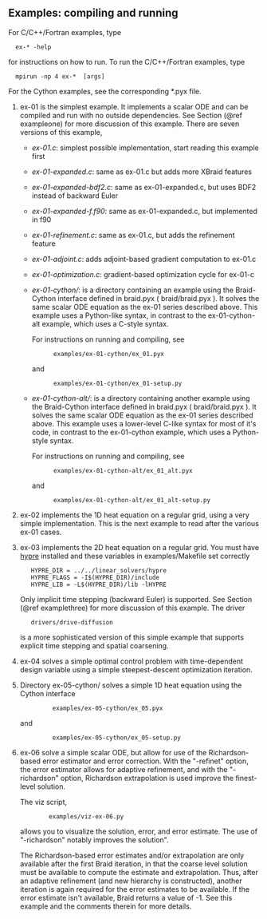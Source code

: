 ## Examples: compiling and running
<!--
  - Copyright (c) 2013, Lawrence Livermore National Security, LLC. 
  - Produced at the Lawrence Livermore National Laboratory. Written by 
  - Jacob Schroder, Rob Falgout, Tzanio Kolev, Ulrike Yang, Veselin 
  - Dobrev, et al. LLNL-CODE-660355. All rights reserved.
  - 
  - This file is part of XBraid. For support, post issues to the XBraid Github page.
  - 
  - This program is free software; you can redistribute it and/or modify it under
  - the terms of the GNU General Public License (as published by the Free Software
  - Foundation) version 2.1 dated February 1999.
  - 
  - This program is distributed in the hope that it will be useful, but WITHOUT ANY
  - WARRANTY; without even the IMPLIED WARRANTY OF MERCHANTABILITY or FITNESS FOR A
  - PARTICULAR PURPOSE. See the terms and conditions of the GNU General Public
  - License for more details.
  - 
  - You should have received a copy of the GNU Lesser General Public License along
  - with this program; if not, write to the Free Software Foundation, Inc., 59
  - Temple Place, Suite 330, Boston, MA 02111-1307 USA
 -->

For C/C++/Fortran examples, type

      ex-* -help

for instructions on how to run.  To run the C/C++/Fortran examples, type
   
      mpirun -np 4 ex-*  [args]

For the Cython examples, see the corresponding *.pyx file. 



1. ex-01 is the simplest example.  It implements a scalar ODE and can be
  compiled and run with no outside dependencies.  See Section (@ref exampleone)
  for more discussion of this example.  There are seven versions of this example,
  
    + *ex-01.c*:  simplest possible implementation, start reading this example first
    
    + *ex-01-expanded.c*:  same as ex-01.c but adds more XBraid features
    
    + *ex-01-expanded-bdf2.c*:  same as ex-01-expanded.c, but uses BDF2 instead 
      of backward Euler
    
    + *ex-01-expanded-f.f90*:  same as ex-01-expanded.c, but implemented in f90

    + *ex-01-refinement.c*: same as ex-01.c, but adds the refinement feature

    + *ex-01-adjoint.c*: adds adjoint-based gradient computation to ex-01.c

    + *ex-01-optimization.c*: gradient-based optimization cycle for ex-01-c

    + *ex-01-cython/*: is a  directory containing an example using the Braid-Cython
       interface defined in braid.pyx ( braid/braid.pyx ).  It solves the same
       scalar ODE equation as the ex-01 series described above.  This example uses
       a Python-like syntax, in contrast to the ex-01-cython-alt example, which uses
       a C-style syntax.
    
       For instructions on running and compiling, see 
       
                examples/ex-01-cython/ex_01.pyx
       
       and
       
                examples/ex-01-cython/ex_01-setup.py
   
    + *ex-01-cython-alt/*: is a directory containing another example using the
      Braid-Cython interface defined in braid.pyx ( braid/braid.pyx ).  It solves
      the same scalar ODE equation as the ex-01 series described above.  This example
      uses a lower-level C-like syntax for most of it's code, in contrast to the 
      ex-01-cython example, which uses a Python-style syntax.  
      
      For instructions on running and compiling, see
      
                examples/ex-01-cython-alt/ex_01_alt.pyx
      
      and
      
                examples/ex-01-cython-alt/ex_01_alt-setup.py
   
2. ex-02 implements the 1D heat equation on a regular grid, using a very simple
   implementation.  This is the next example to read after the various ex-01
   cases.

3. ex-03 implements the 2D heat equation on a regular grid.  You must have
   [hypre](https://computation.llnl.gov/project/linear_solvers/software.php)
   installed and these variables in examples/Makefile set correctly
    
          HYPRE_DIR = ../../linear_solvers/hypre
          HYPRE_FLAGS = -I$(HYPRE_DIR)/include
          HYPRE_LIB = -L$(HYPRE_DIR)/lib -lHYPRE

   Only implicit time stepping (backward Euler) is supported.  See Section
   (@ref examplethree) for more discussion of this example.  The driver

          drivers/drive-diffusion
   
   is a more sophisticated version of this simple example that supports
   explicit time stepping and spatial coarsening.

4. ex-04 solves a simple optimal control problem with time-dependent design variable
   using a simple steepest-descent optimization iteration.  
   
5. Directory ex-05-cython/  solves a simple 1D heat equation using the Cython interface 
   
                examples/ex-05-cython/ex_05.pyx
      
      and
      
                examples/ex-05-cython/ex_05-setup.py

6. ex-06 solve a simple scalar ODE, but allow for use of the Richardson-based
   error estimator and error correction.  With the "-refinet" option, the error
   estimator allows for adaptive refinement, and with the "-richardson" option,
   Richardson extrapolation is used improve the finest-level solution. 

   The viz script, 
               
               examples/viz-ex-06.py
   
   allows you to visualize the solution, error, and error estimate.  The use of
   "-richardson" notably improves the solution".
    
   The Richardson-based error estimates and/or extrapolation are only available
   after the first Braid iteration, in that the coarse level solution must be
   available to compute the estimate and extrapolation.  Thus, after an
   adaptive refinement (and new hierarchy is constructed), another iteration is
   again required for the error estimates to be available.  If the error
   estimate isn't available, Braid returns a value of -1.  See this example and
   the comments therein for more details.

